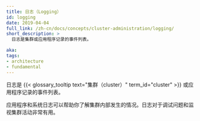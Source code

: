 ```yaml
---
title: 日志（Logging）
id: logging
date: 2019-04-04
full_link: /zh-cn/docs/concepts/cluster-administration/logging/
short_description: >
  日志是集群或应用程序记录的事件列表。

aka: 
tags:
- architecture
- fundamental
---
```

  日志是 {{< glossary_tooltip text="集群（cluster）" term_id="cluster" >}} 或应用程序记录的事件列表。
  
<!--
---
title: Logging
id: logging
date: 2019-04-04
full_link: /zh-cn/docs/concepts/cluster-administration/logging/
short_description: >
  Logs are the list of events that are logged by cluster or application.

aka: 
tags:
- architecture
- fundamental
---
 Logs are the list of events that are logged by {{< glossary_tooltip text="cluster" term_id="cluster" >}} or application.
-->

<!--more--> 

<!--
Application and systems logs can help you understand what is happening inside your cluster. The logs are particularly useful for debugging problems and monitoring cluster activity. 
-->

应用程序和系统日志可以帮助你了解集群内部发生的情况。日志对于调试问题和监视集群活动非常有用。